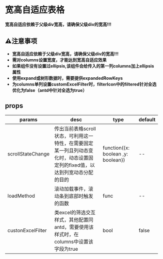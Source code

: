 # 宽高自适应表格

**宽高自适应依赖于父级div宽高，请确保父级div的宽高!!!**

## ⚠注意事项
- **宽高自适应依赖于父级div宽高，请确保父级div的宽高!!!**
- **需对columns设置宽度，才能达到宽高自适应效果**
- **如果组件没有设置过ellipsis,该组件会给传入的第一列columns加上ellipsis属性**
- **使用expand或树形数据时，需要提供expandedRowKeys**
- **为columns单列设置customExcelFilter时，filterIcon中的filtered针对全选优化为false（antd中针对全选为true）**

## props
 | params | desc | type | default |
 | ------ | ---- | ---- | ------- |
 | scrollStateChange | 传出当前表格scroll状态，可利用这一特性，在需要固定某一列且列动态变化时，动态设置固定列的fixed值，以达到列宽动态分配的目的 | function({x: boolean ,y: boolean})  | -- |
 | loadMethod | 滚动加载事件，滚动条到底部时触发的函数 | func | -- |
 | custonExcelFilter | 类excel的筛选交互样式，其他配置同antd，需要使用该样式时，在columns中设置该字段为true | bool | false |
